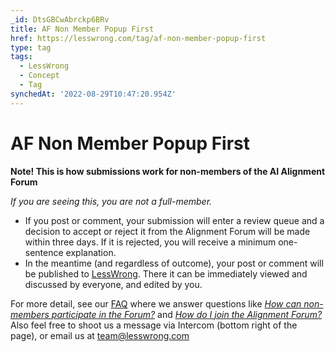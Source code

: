 ```yaml
---
_id: DtsGBCwAbrckp6BRv
title: AF Non Member Popup First
href: https://lesswrong.com/tag/af-non-member-popup-first
type: tag
tags:
  - LessWrong
  - Concept
  - Tag
synchedAt: '2022-08-29T10:47:20.954Z'
---
```

# AF Non Member Popup First

**Note! This is how submissions work for non-members of the AI Alignment Forum**

*If you are seeing this, you are not a full-member.*

*   If you post or comment, your submission will enter a review queue and a decision to accept or reject it from the Alignment Forum will be made within three days. If it is rejected, you will receive a minimum one-sentence explanation.
*   In the meantime (and regardless of outcome), your post or comment will be published to [LessWrong](https://www.lesswrong.com/). There it can be immediately viewed and discussed by everyone, and edited by you.

For more detail, see our [FAQ](https://alignmentforum.org/faq) where we answer questions like [*How can non-members participate in the Forum?*](https://www.alignmentforum.org/posts/Yp2vYb4zHXEeoTkJc/welcome-and-faq#How_can_non_members_participate_in_the_Forum_) and [*How do I join the Alignment Forum?*](https://www.alignmentforum.org/posts/Yp2vYb4zHXEeoTkJc/welcome-and-faq#How_do_I_join_the_Alignment_Forum_) Also feel free to shoot us a message via Intercom (bottom right of the page), or email us at team@lesswrong.com